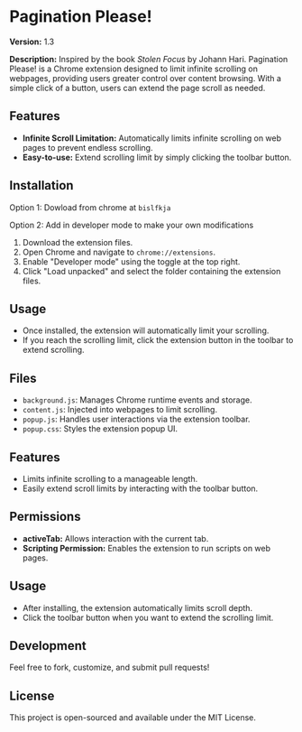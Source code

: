 # Pagination Please!

**Version:** 1.3

**Description:**   Inspired by the book *Stolen Focus* by Johann Hari.
Pagination Please! is a Chrome extension designed to limit infinite scrolling on webpages, providing users greater control over content browsing. With a simple click of a button, users can extend the page scroll as needed.

## Features
- **Infinite Scroll Limitation:** Automatically limits infinite scrolling on web pages to prevent endless scrolling.
- **Easy-to-use:** Extend scrolling limit by simply clicking the toolbar button.

## Installation

Option 1: Dowload from chrome at `bislfkja`

Option 2: Add in developer mode to make your own modifications
1. Download the extension files.
2. Open Chrome and navigate to `chrome://extensions`.
3. Enable "Developer mode" using the toggle at the top right.
4. Click "Load unpacked" and select the folder containing the extension files.

## Usage

- Once installed, the extension will automatically limit your scrolling.
- If you reach the scrolling limit, click the extension button in the toolbar to extend scrolling.

## Files

- `background.js`: Manages Chrome runtime events and storage.
- `content.js`: Injected into webpages to limit scrolling.
- `popup.js`: Handles user interactions via the extension toolbar.
- `popup.css`: Styles the extension popup UI.

## Features

- Limits infinite scrolling to a manageable length.
- Easily extend scroll limits by interacting with the toolbar button.

## Permissions
- **activeTab:** Allows interaction with the current tab.
- **Scripting Permission:** Enables the extension to run scripts on web pages.

## Usage

- After installing, the extension automatically limits scroll depth.
- Click the toolbar button when you want to extend the scrolling limit.

## Development

Feel free to fork, customize, and submit pull requests!

## License

This project is open-sourced and available under the MIT License.

